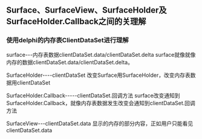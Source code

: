 ## Surface、SurfaceView、SurfaceHolder及SurfaceHolder.Callback之间的关理解
### 使用delphi的内存表ClientDataSet进行理解
surface---内存表数据clientDataSet.data/clientDataSet.delta
surface就像就像内存的数据clientDataSet.data/clientDataSet.delta。


SurfaceHolder----clientDataSet
改变Surface用SurfaceHolder，改变内存表数据用clientDataSet


SurfaceHolder.Callback-----clientDataSet.回调方法
surface改变通知到SurfaceHolder.Callback，就像内存表数据发生改变会通知到clientDataSet.回调方法


SurfaceView---clientDataSet.data
显示的内存的部分内容，正如用户只能看见clientDataSet.data



